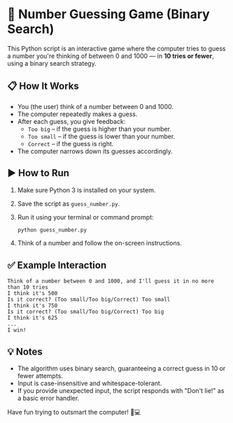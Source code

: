 # 🤖 Number Guessing Game (Binary Search)

This Python script is an interactive game where the computer tries to guess a number you're thinking of between 0 and 1000 — in **10 tries or fewer**, using a binary search strategy.

## 📋 How It Works

- You (the user) think of a number between 0 and 1000.
- The computer repeatedly makes a guess.
- After each guess, you give feedback:
  - `Too big` – if the guess is higher than your number.
  - `Too small` – if the guess is lower than your number.
  - `Correct` – if the guess is right.
- The computer narrows down its guesses accordingly.

## ▶️ How to Run

1. Make sure Python 3 is installed on your system.
2. Save the script as `guess_number.py`.
3. Run it using your terminal or command prompt:

   ```bash
   python guess_number.py
4. Think of a number and follow the on-screen instructions.

## ✅ Example Interaction

```
Think of a number between 0 and 1000, and I'll guess it in no more than 10 tries
I think it's 500
Is it correct? (Too small/Too big/Correct) Too small
I think it's 750
Is it correct? (Too small/Too big/Correct) Too big
I think it's 625
...
I win!
```

## 💡 Notes

- The algorithm uses binary search, guaranteeing a correct guess in 10 or fewer attempts.
- Input is case-insensitive and whitespace-tolerant.
- If you provide unexpected input, the script responds with "Don't lie!" as a basic error handler.

Have fun trying to outsmart the computer! 🧠💻